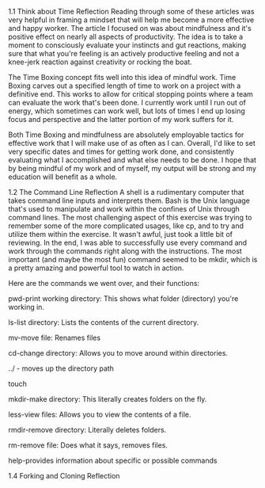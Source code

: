 1.1 Think about Time Reflection
Reading through some of these articles was very helpful in framing a mindset that will help me become a more effective and happy worker. The article I focused on was about mindfulness and it's positive effect on nearly all aspects of productivity. The idea is to take a moment to consciously evaluate your instincts and gut reactions, making sure that what you're feeling is an actively productive feeling and not a knee-jerk reaction against creativity or rocking the boat. 

The Time Boxing concept fits well into this idea of mindful work. Time Boxing carves out a specified length of time to work on a project with a definitive end. This works to allow for critical stopping points where a team can evaluate the work that's been done. I currently work until I run out of energy, which sometimes can work well, but lots of times I end up losing focus and perspective and the latter portion of my work suffers for it. 

Both Time Boxing and mindfulness are absolutely employable tactics for effective work that I will make use of as often as I can. Overall, I'd like to set very specific dates and times for getting work done, and consistently evaluating what I accomplished and what else needs to be done. I hope that by being mindful of my work and of myself, my output will be strong and my education will benefit as a whole.

1.2 The Command Line Reflection
A shell is a rudimentary computer that takes command line inputs and interprets them. Bash is the Unix language that's used to manipulate and work within the confines of Unix through command lines. The most challenging aspect of this exercise was trying to remember some of the more complicated usages, like cp, and to try and utilize them within the exercise. It wasn't awful, just took a little bit of reviewing. In the end, I was able to successfully use every command and work through the commands right along with the instructions. The most important (and maybe the most fun) command seemed to be mkdir, which is a pretty amazing and powerful tool to watch in action. 

Here are the commands we went over, and their functions:

pwd-print working directory: This shows what folder (directory) you're working in.

ls-list directory: Lists the contents of the current directory.

mv-move file: Renames files

cd-change directory: Allows you to move around within directories.

../ - moves up the directory path

touch

mkdir-make directory: This literally creates folders on the fly.

less-view files: Allows you to view the contents of a file.

rmdir-remove directory: Literally deletes folders.

rm-remove file: Does what it says, removes files.

help-provides information about specific or possible commands

 
1.4 Forking and Cloning Reflection